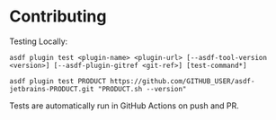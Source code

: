 # Contributing

Testing Locally:

```shell
asdf plugin test <plugin-name> <plugin-url> [--asdf-tool-version <version>] [--asdf-plugin-gitref <git-ref>] [test-command*]

asdf plugin test PRODUCT https://github.com/GITHUB_USER/asdf-jetbrains-PRODUCT.git "PRODUCT.sh --version"
```

Tests are automatically run in GitHub Actions on push and PR.
